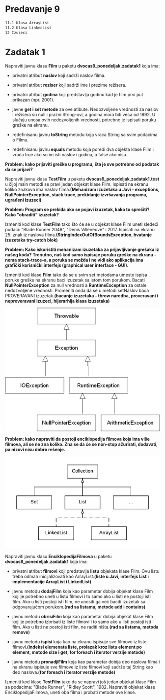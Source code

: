# Predavanje 9

	11.1 Klasa ArrayList
	11.2 Klasa LinkedList
	12 Izuzeci


# Zadatak 1


Napraviti javnu klasu **Film** u paketu **dvocas9_ponedeljak.zadatak1** koja ima:

- privatni atribut **naslov** koji sadrži naslov filma.
- privatni atribut **reziser** koji sadrži ime i prezime režisera.
- privatni atribut **godina** koji predstavlja godinu kad je film prvi put prikazan (npr. 2001).


- javne **get i set metode** za ove atibute. Nedozvoljene vrednosti za naslov i režisera su null i prazni String-ovi, a godina mora biti veća od 1892. U slučaju unosa ovih nedozvoljenih vrednosti, potrebno je ispisati poruku greške na ekranu.
- redefinisanu javnu **toString** metodu koja vraća String sa svim podacima o Filmu.
- redefinisanu javnu **equals** metodu koja poredi dva objekta klase Film i vraća true ako su im isti naslov i godina, a false ako nisu.

**Problem: kako prijaviti greške u programu, šta je sve potrebno od podatak da se prijavi?**

Napraviti javnu klasu **TestFilm** u paketu **dvocas9_ponedeljak.zadatak1.test** u čijoj main metodi se pravi jedan objekat klase Film. Ispisati na ekranu koliko znakova ima naslov filma.**(Mehanizam izuzetaka u Javi - exceptions, NullPointerException, stack trace, prekidanje izvršavanja programa, ugrađeni izuzeci)** 


**Problem: Program se prekida ako se pojavi izuzetak, kako to sprečiti? Kako "obraditi" izuzetak?**


Izmeniti kod klase **TestFilm** tako što će se u objekat klase Film uneti sledeći podaci: "Blade Runner 2049", "Denis Villeneuve" i 2017. Ispisati na ekranu 25. znak iz naslova filma.**(StringIndexOutOfBoundsException, hvatanje izuzetaka try-catch blok)**


**Problem: Kako iskoristiti mehanizam izuzetaka za prijavljivanje grešaka iz našeg koda? Trenutno, naš kod samo ispisuje poruku greške na ekranu - nema stack-trace-a, a poruka se možda i ne vidi ako aplikacija ima grafički korisnički interfejs (graphical user interface - GUI).**



Izmeniti kod klase **Film** tako da se u svim set metodama umesto ispisa poruke greške na ekranu baci izuzetak sa istom tom porukom. Bacati **NullPointerException** za null vrednosti a **RuntimeException** za ostale nedozvoljene vrednosti. Promeniti onda da se u metodi setNaslov baca PROVERAVANI izuzetak.**(bacanje izuzetaka - throw naredba, proveravani i neproveravani izuzeci, hijerarhija klasa izuzetaka)**

![Slika1](Slika1.jpg)

**Problem: kako napraviti da postoji enciklopedija filmova koja ima više filmova, ali se ne zna koliko. Zna se da će se non-stop ažurirati, dodavati, pa nizovi nisu dobro rešenje.**

![Slika2](Slika2.jpg)

Napraviti javnu klasu **EnciklopedijaFilmova** u paketu **dvocas9_ponedeljak.zadatak1** koja ima:

- privatni atribut **filmovi** koji predstavlja **listu** objekata klase Film. Ovu listu treba odmah inicijalizovati kao ArrayList.**(liste u Javi, interfejs List i implementacije ArrayList i LinkedList)**

- javnu metodu **dodajFilm** koja kao parametar dobija objekat klase Film koji je potrebno uneti u listu filmovi i to samo ako u listi ne postoji isti film. Ako u listi postoji isti film, ne unositi ga već baciti izuzetak sa odgovarajućom porukom.**(rad sa listama, metode add i contains)**
- javnu metodu **obrisiFilm** koja kao parametar dobija objekat klase Film koji je potrebno izbrisati iz liste filmovi i to samo ako u listi postoji isti film. Ako u listi ne postoji isti film, ne raditi ništa.**(rad sa listama, metoda remove)**
- javnu metodu **ispisi** koja kao na ekranu ispisuje sve filmove iz liste filmovi.**(indeksi elemenata liste, prolazak kroz listu element po element, metode size i get, for foreach i iterator verzije metode)**
- javnu metodu **pronadjiFilm** koja kao parametar dobija deo naslova filma i na ekranu ispisuje sve filmove iz liste filmovi koji sadrže taj String kao deo naslova.**(for foreach i iterator verzije metode)**


Izmeniti kod klase **TestFilm** tako da se napravi još jedan objekat klase Film sa podacima: "Blade Runner", "Ridley Scott", 1982. Napraviti objekat klase EnciklopedijaFilmova, uneti oba filma i probati metode ove klase.